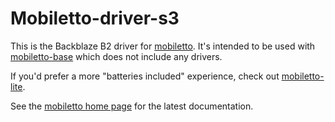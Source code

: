 Mobiletto-driver-s3
===================

This is the Backblaze B2 driver for [mobiletto](https://github.com/cobbzilla/mobiletto).
It's intended to be used with [mobiletto-base](https://www.npmjs.com/package/mobiletto-base) which does not include any drivers.

If you'd prefer a more "batteries included" experience, check out [mobiletto-lite](https://www.npmjs.com/package/mobiletto-lite).

See the [mobiletto home page](https://github.com/cobbzilla/mobiletto) for the latest documentation.
